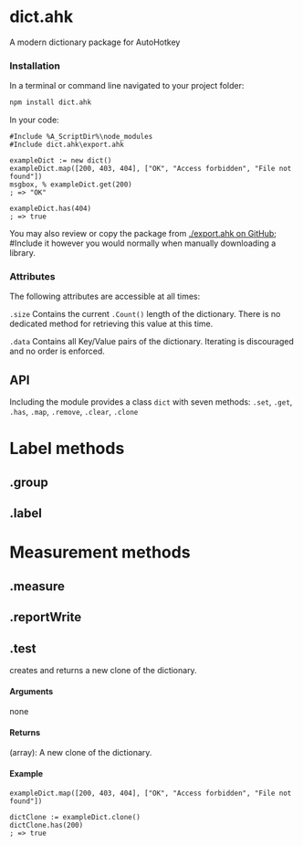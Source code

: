 # dict.ahk
A modern dictionary package for AutoHotkey


### Installation

In a terminal or command line navigated to your project folder:

```bash
npm install dict.ahk
```

In your code:

```autohotkey
#Include %A_ScriptDir%\node_modules
#Include dict.ahk\export.ahk

exampleDict := new dict()
exampleDict.map([200, 403, 404], ["OK", "Access forbidden", "File not found"])
msgbox, % exampleDict.get(200)
; => "OK"

exampleDict.has(404)
; => true
```

You may also review or copy the package from [./export.ahk on GitHub](https://raw.githubusercontent.com/chunjee/dict.ahk/master/export.ahk); #Include it however you would normally when manually downloading a library.


### Attributes

The following attributes are accessible at all times:

`.size`
Contains the current `.Count()` length of the dictionary. There is no dedicated method for retrieving this value at this time.

`.data`
Contains all Key/Value pairs of the dictionary. Iterating is discouraged and no order is enforced.


## API

Including the module provides a class `dict` with seven methods: `.set`, `.get`, `.has`, `.map`, `.remove`, `.clear`, `.clone`

# **Label methods**
## .group




## .label





# **Measurement methods**
## .measure




## .reportWrite




## .test
creates and returns a new clone of the dictionary.

#### Arguments
none


#### Returns
(array): A new clone of the dictionary.

#### Example
```autohotkey
exampleDict.map([200, 403, 404], ["OK", "Access forbidden", "File not found"])

dictClone := exampleDict.clone()
dictClone.has(200)
; => true
```




